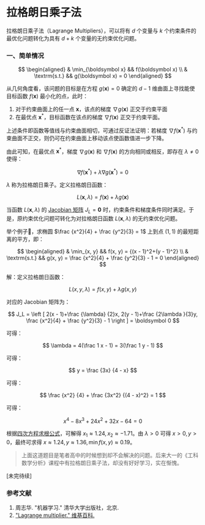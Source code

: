 # 拉格朗日乘子法

拉格朗日乘子法（Lagrange Multipliers），可以将有 $d$ 个变量与 $k$ 个约束条件的最优化问题转化为具有 $d+k$ 个变量的无约束优化问题。

### 一、简单情况

$$
\begin{aligned}
& \min_{\boldsymbol x} && f(\boldsymbol x) \\
& \textrm{s.t.} && g(\boldsymbol x) = 0
\end{aligned}
$$

从几何角度看，该问题的目标是在方程 $g(\boldsymbol x) = 0$ 确定的 $d-1$ 维曲面上寻找能使目标函数 $f(\boldsymbol x)$ 最小化的点，此时：

1. 对于约束曲面上的任一点 $\boldsymbol x$，该点的梯度 $\nabla g(\boldsymbol x)$ 正交于约束平面
2. 在最优点 $\boldsymbol x^*$，目标函数在该点的梯度 $\nabla f(\boldsymbol x)$ 正交于约束平面。

上述条件即函数等值线与约束曲面相切，可通过反证法证明：若梯度 $\nabla f(\boldsymbol x^*)$ 与约束曲面不正交，则仍可在约束曲面上移动该点使函数值进一步下降。

由此可知，在最优点 $\boldsymbol x^*$，梯度 $\nabla g(\boldsymbol x)$ 和 $\nabla f(\boldsymbol x)$ 的方向相同或相反，即存在 $\lambda \neq 0$ 使得：

$$
\nabla f(\boldsymbol x^*) + \lambda \nabla g(\boldsymbol x^*) = 0
$$

$\lambda$ 称为拉格朗日乘子。定义拉格朗日函数：

$$
L(\boldsymbol x, \lambda) = f(\boldsymbol x) + \lambda g(\boldsymbol x)
$$

当函数 $L(\boldsymbol x, \lambda)$ 的 [Jacobian 矩阵](https://en.wikipedia.org/wiki/Jacobian_matrix_and_determinant) $J_L = \boldsymbol 0$ 时，约束条件和梯度条件同时满足。于是，原约束优化问题可转化为对拉格朗日函数 $L(\boldsymbol x, \lambda)$ 的无约束优化问题。

举个例子🌰，求椭圆 $\frac {x^2}{4} + \frac {y^2}{3} = 1$ 上到点 $(1, 1)$ 的最短距离的平方，即：

$$
\begin{aligned}
& \min_{x, y} && f(x, y) = {(x - 1)^2+(y - 1)^2} \\
& \textrm{s.t.} && g(x, y) = \frac {x^2}{4} + \frac {y^2}{3} - 1 = 0
\end{aligned}
$$

解：定义拉格朗日函数：

$$
L(x, y, \lambda) = f(x, y) + \lambda g(x, y)
$$

对应的 Jacobian 矩阵为：

$$
J_L = \left [ 2(x - 1)+\frac {\lambda} {2}x, 2(y - 1)+\frac {2\lambda }{3}y, \frac {x^2}{4} + \frac {y^2}{3} - 1 \right ] = \boldsymbol 0
$$

可得：

$$
\lambda = 4(\frac 1 x - 1) = 3(\frac 1 y - 1)
$$

可得：

$$
y = \frac {3x} {4 - x}
$$

可得：

$$
\frac {x^2} {4} + \frac {3x^2} {(4 - x)^2} = 1
$$

可得：

$$
x^4 - 8x^3 + 24 x^2 + 32x - 64 = 0
$$

根据[四次方程求根公式](https://zh.wikipedia.org/wiki/%E5%9B%9B%E6%AC%A1%E6%96%B9%E7%A8%8B#%E6%B1%82%E6%A0%B9%E5%85%AC%E5%BC%8F)，可解得 $x_1 \approx 1.24, x_2 \approx -1.71$。由 $\lambda > 0$ 可得 $x > 0, y > 0$，最终可求得 $x \approx 1.24, y \approx 1.36, \min f(x, y) \approx 0.19$。

> 上面这道题目是笔者高中的时候想到却不会解决的问题。后来大一的《工科数学分析》课程中有拉格朗日乘子法，却没有好好学习，实在惭愧。

[未完待续]

### 参考文献

1. 周志华. "机器学习." 清华大学出版社，北京.
2. ["Lagrange multiplier." 维基百科.](https://en.wikipedia.org/wiki/Lagrange_multiplier)

